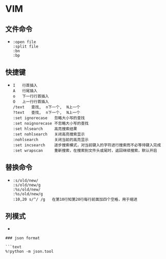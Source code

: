 # VIM

## 文件命令
* ```shell
  :open file 
  :split file
  :bn
  :bp
  ```

## 快捷键
* ```shell
  I   行首插入
  A   行尾插入
  o   下一行行首插入
  O   上一行行首插入
  /text   查找,  n下一个,  N上一个
  ?text   查找,  n下一个,  N上一个
  :set ignorecase   忽略大小写的查找
  :set noignorecase 不忽略大小写的查找
  :set hlsearch     高亮搜索结果
  :set nohlsearch   关闭高亮搜索显示
  :nohlsearch       关闭当前的高亮显示
  :set incsearch    逐步搜索模式，对当前键入的字符进行搜索而不必等待键入完成
  :set wrapscan     重新搜索，在搜索到文件头或尾时，返回继续搜索，默认开启
  ```

## 替换命令
* ```shell
  :s/old/new/
  :s/old/new/g
  :%s/old/new/
  :%s/old/new/g
  :10,20 s/^/ /g   在第10行知第20行每行前面加四个空格，用于缩进
  ```
## 列模式
* ```shell
  
```
### json format

```text
%!python -m json.tool
```
